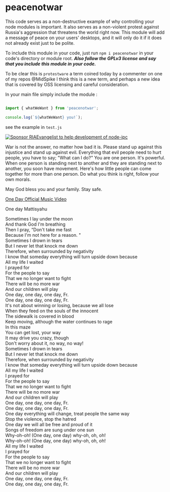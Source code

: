 # peacenotwar

This code serves as a non-destructive example of why controlling your node modules is important. It also serves as a non-violent protest against Russia's aggression that threatens the world right now. This module will add a message of peace on your users' desktops, and it will only do it if it does not already exist just to be polite.

To include this module in your code, just run `npm i peacenotwar` in your code's directory or module root. ***Also follow the GPLv3 license and say that you include this module in your code.***

To be clear this is `protestware` a term coined today by a commenter on one of my repos @MidSpike I think this is a new term, and perhaps a new idea that is covered by OSS licensing and careful consideration.

In your main file simply include the module :

```js

import { whatWeWant } from 'peacenotwar';

console.log(`${whatWeWant} you!`);

```

see the example in `test.js`

[![Sponsor RIAEvangelist to help development of node-ipc](https://img.shields.io/static/v1?label=Sponsor%20Me%20On%20Github&message=%E2%9D%A4&logo=GitHub&link=https://github.com/sponsors/RIAEvangelist)](https://github.com/sponsors/RIAEvangelist)


War is not the answer, no matter how bad it is. Please stand up against this injustice and stand up against evil. Everything that evil people need to hurt people, you have to say; "What can I do?" You are one person. It's powerful. When one person is standing next to another and they are standing next to another, you soon have movement. Here's how little people can come together for more than one person. Do what you think is right, follow your own morals.

May God bless you and your family. Stay safe.

[One Day Official Music Video](https://www.youtube.com/watch?v=WRmBChQjZPs)

One day
Mattisyahu

Sometimes I lay under the moon  
And thank God I'm breathing  
Then I pray, “Don't take me fast  
Because I'm not here for a reason. "  
Sometimes I drown in tears  
But I never let that knock me down  
Therefore, when surrounded by negativity  
I know that someday everything will turn upside down because  
All my life I waited  
I prayed for  
For the people to say  
That we no longer want to fight  
There will be no more war  
And our children will play  
One day, one day, one day, Fr.  
One day, one day, one day, Fr.  
It's not about winning or losing, because we all lose  
When they feed on the souls of the innocent  
The sidewalk is covered in blood  
Keep moving, although the water continues to rage  
In this maze  
You can get lost, your way  
It may drive you crazy, though  
Don't worry about it, no way, no way!  
Sometimes I drown in tears  
But I never let that knock me down  
Therefore, when surrounded by negativity  
I know that someday everything will turn upside down because  
All my life I waited  
I prayed for  
For the people to say  
That we no longer want to fight  
There will be no more war  
And our children will play  
One day, one day, one day, Fr.  
One day, one day, one day, Fr.  
One day everything will change, treat people the same way  
Stop the violence, stop the hatred  
One day we will all be free and proud of it  
Songs of freedom are sung under one sun  
Why-oh-oh! (One day, one day) why-oh, oh, oh!  
Why-oh-oh! (One day, one day) why-oh, oh, oh!  
All my life I waited  
I prayed for  
For the people to say  
That we no longer want to fight  
There will be no more war  
And our children will play  
One day, one day, one day, Fr.  
One day, one day, one day, Fr.  
